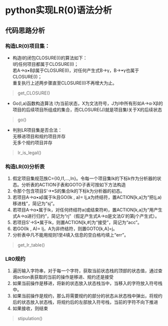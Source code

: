 # python实现LR(0)语法分析

## 代码思路分析

### 构造LR(0)项目集：
* 构造I的闭包CLOSURE(I)的算法如下：  
I的任何项目都属于CLOSURE(I)；  
若A→α•Bβ属于CLOSURE(I)，对任何产生式B→γ，B→•γ也属于CLOSURE(I)；  
重复执行上述两步骤直至CLOSURE(I)不再增大为止。  
>get_CLOSURE()
* Go(I,a)函数构造算法
I为当前状态，X为文法符号，J为I中所有形如A->α·Xβ的项目的后续项目所组成的集合，而CLOSURE(J)就是项目集I关于X的后续状态  
>go()
* 判别LR项目集是否合法：  
无移进项目和规约项目并存  
无多个规约项目并存  
>lr_is_legal()
### 构造LR(0)分析表
1. 假定项目集规范族C={I0,I1,…,In}。令每一个项目集Ik的下标k作为分析器的状态。分析表的ACTION子表和GOTO子表可按如下方法构造
2. 令那个包含项目S’→•S的集合Ik的下标k为分析器的初态。
3. 若项目A→α•aβ属于Ik且GO(Ik , a)= Ij,a为终结符，置ACTION[k,a]为“把(j,a)移进栈”，简记为“sj”。
4. 若项目A→α•属于Ik，对任何终结符a(或结束符#)，置ACTION[k,a]为“用产生式A→α进行归约”，简记为“rj”（假定产生式A→α是文法G’的第j个产生式）。
5. 若项目S’→S•属于Ik，则置ACTION[k,#]为“接受”，简记为“acc”。
6. 若GO(Ik , A)= Ij，A为非终结符，则置GOTO[k,A]=j。
7. 分析表中凡不能用规则1至4填入信息的空白格均填上“err”。
>get_lr_table()
### LR0规约
1. 遍历输入字符串，对于每一个字符，获取当前状态栈的顶部的状态值，通过查询action表获取的当前的操作是移进、规约还是接受
2. 如果当前操作是移进，将新的状态放入状态栈当中，当移入的字符放入符号栈中。
3. 如果当前操作是规约，那么将需要规约的部分的状态从状态栈中弹出，将规约后的状态放入状态栈，将规约后的左部放入符号栈，当前的字符不向下推进
4. 如果接收，则结束
>stipulation()
